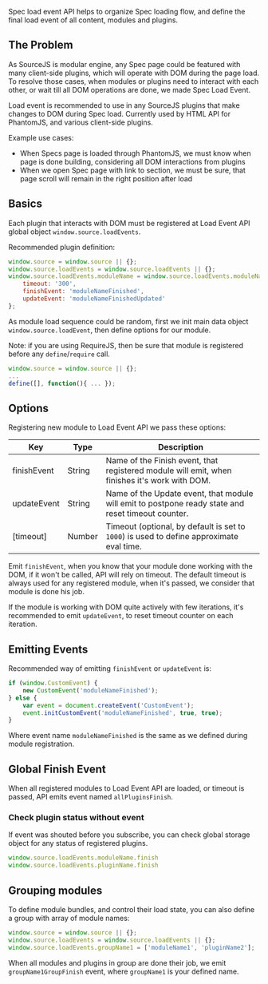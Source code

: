 ﻿Spec load event API helps to organize Spec loading flow, and define the final load event of all content, modules and plugins.

## The Problem

As SourceJS is modular engine, any Spec page could be featured with many client-side plugins, which will operate with DOM during the page load. To resolve those cases, when modules or plugins need to interact with each other, or wait till all DOM operations are done, we made Spec Load Event.

Load event is recommended to use in any SourceJS plugins that make changes to DOM during Spec load. Currently used by HTML API for PhantomJS, and various client-side plugins.

Example use cases:
* When Specs page is loaded through PhantomJS, we must know when page is done building, considering all DOM interactions from plugins
* When we open Spec page with link to section, we must be sure, that page scroll will remain in the right position after load

## Basics

Each plugin that interacts with DOM must be registered at Load Event API global object `window.source.loadEvents`.

Recommended plugin definition:

```js
window.source = window.source || {};
window.source.loadEvents = window.source.loadEvents || {};
window.source.loadEvents.moduleName = window.source.loadEvents.moduleName || {
	timeout: '300',
	finishEvent: 'moduleNameFinished',
	updateEvent: 'moduleNameFinishedUpdated'
};
```

As module load sequence could be random, first we init main data object `window.source.loadEvent`, then define options for our module.

Note: if you are using RequireJS, then be sure that module is registered before any `define`/`require` call.

```js
window.source = window.source || {};
...
define([], function(){ ... });
```


## Options

Registering new module to Load Event API we pass these options:

| Key | Type | Description |
|---|---|---|
| finishEvent | String | Name of the Finish event, that registered module will emit, when finishes it's work with DOM. |
| updateEvent | String | Name of the Update event, that module will emit to postpone ready state and reset timeout counter. |
| [timeout] | Number | Timeout (optional, by default is set to `1000`) is used to define approximate eval time. |

Emit `finishEvent`, when you know that your module done working with the DOM, if it won't be called, API will rely on timeout. The default timeout is always used for any registered module, when it's passed, we consider that module is done his job.

If the module is working with DOM quite actively with few iterations, it's recommended to emit `updateEvent`, to reset timeout counter on each iteration.


## Emitting Events

Recommended way of emitting `finishEvent` or `updateEvent` is:

```js
if (window.CustomEvent) {
	new CustomEvent('moduleNameFinished');
} else {
	var event = document.createEvent('CustomEvent');
	event.initCustomEvent('moduleNameFinished', true, true);
}
```

Where event name `moduleNameFinished` is the same as we defined during module registration.

## Global Finish Event

When all registered modules to Load Event API are loaded, or timeout is passed, API emits event named `allPluginsFinish`.

### Check plugin status without event

If event was shouted before you subscribe, you can check global storage object for any status of registered plugins.

```js
window.source.loadEvents.moduleName.finish
window.source.loadEvents.pluginName.finish
```

## Grouping modules

To define module bundles, and control their load state, you can also define a group with array of module names:

```js
window.source = window.source || {};
window.source.loadEvents = window.source.loadEvents || {};
window.source.loadEvents.groupName1 = ['moduleName1', 'pluginName2'];
```

When all modules and plugins in group are done their job, we emit `groupName1GroupFinish` event, where `groupName1` is your defined name.